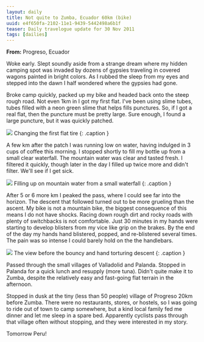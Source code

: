 ```yaml
---
layout: daily
title: Not quite to Zumba, Ecuador 60km (bike)
uuid: e4f650fa-2102-11e1-9439-5442498a6b1f
teaser: Daily travelogue update for 30 Nov 2011
tags: [dailies]
---
```


**From:** Progreso, Ecuador

Woke early. Slept soundly aside from a strange dream where my hidden camping
spot was invaded by dozens of gypsies traveling in covered wagons painted in
bright colors. As I rubbed the sleep from my eyes and stepped into the dawn
I half wondered where the gypsies had gone.

Broke camp quickly, packed up my bike and headed back onto the steep rough
road. Not even 1km in I got my first flat. I've been using slime tubes, tubes
filled with a neon green slime that helps fills punctures. So, if I got a real
flat, then the puncture must be pretty large. Sure enough, I found a large
puncture, but it was quickly patched.

[![](http://photos.elusivetruth.net/Ecuador/Ecuador-Vilcabamba-to-Peru/i-K8Z9BCg/0/M/646808342564414dbf96o-M.jpg)](http://photos.elusivetruth.net/Ecuador/Ecuador-Vilcabamba-to-Peru/25087433_zMz5fN)
Changing the first flat tire
{: .caption }

A few km after the patch I was running low on water, having indulged in 3 cups
of coffee this morning. I stopped shortly to fill my bottle up from a small clear waterfall. The mountain water was clear and tasted fresh. I filtered it quickly, though later in the day I filled up twice more and didn't filter. We'll see if I get sick.

[![](http://photos.elusivetruth.net/Ecuador/Ecuador-Vilcabamba-to-Peru/i-gk99LFC/0/M/646810569309dd78358bo-M.jpg)](http://photos.elusivetruth.net/Ecuador/Ecuador-Vilcabamba-to-Peru/25087433_zMz5fN)
Filling up on mountain water from a small waterfall
{: .caption }

After 5 or 6 more km I peaked the pass, where I could see far into the horizon.
The descent that followed turned out to be more grueling than the ascent. My
bike is not a mountain bike, the biggest consequence of this means I do not
have shocks. Racing down rough dirt and rocky roads with plenty of switchbacks
is not comfortable. Just 30 minutes in my hands were starting to develop
blisters from my vice like grip on the brakes. By the end of the day my hands
hand blistered, popped, and re-blistered several times. The pain was so intense
I could barely hold on the the handlebars.

[![](http://photos.elusivetruth.net/Ecuador/Ecuador-Vilcabamba-to-Peru/i-JSC4hkp/0/M/6468096427a1bdb185beo-M.jpg)](http://photos.elusivetruth.net/Ecuador/Ecuador-Vilcabamba-to-Peru/25087433_zMz5fN)
The view before the bouncy and hand torturing descent
{: .caption }


Passed through the small villages of Valladolid and Palanda. Stopped in Palanda
for a quick lunch and resupply (more tuna). Didn't quite make it to Zumba,
despite the relatively easy and fast-going flat terrain in the afternoon.

Stopped in dusk at the tiny (less than 50 people) village of Progreso
20km before Zumba. There
were no restaurants, stores, or hostels, so I was going to ride out of town to
camp somewhere, but a kind local family fed me dinner and let me sleep in a spare bed. Apparently cyclists pass through that village often without stopping, and they were interested in my story.

Tomorrow Peru!
